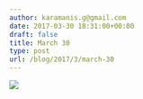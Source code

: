 ```yaml
---
author: karamanis.g@gmail.com
date: 2017-03-30 18:31:00+00:00
draft: false
title: March 30
type: post
url: /blog/2017/3/march-30
---
```


![](/images/2017-03-30-20173march-30/image-asset.jpeg)

